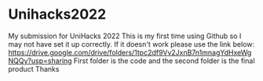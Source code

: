 # Unihacks2022
My submission for UniHacks 2022
This is my first time using Github so I may not have set it up correctly.
If it doesn't work please use the link below:
https://drive.google.com/drive/folders/1tpc2df9Vv2JxnB7n1mnagYdHxeWgNQQy?usp=sharing
First folder is the code and the second folder is the final product
Thanks
